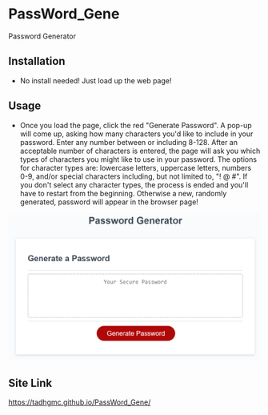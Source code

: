 # PassWord_Gene
Password Generator

## Installation
- No install needed! Just load up the web page!

## Usage
- Once you load the page, click the red "Generate Password". A pop-up will come up, asking how many characters you'd like to include in your password. Enter any number between or including 8-128. After an acceptable number of characters is entered, the page will ask you which types of characters you might like to use in your password. The options for character types are: lowercase letters, uppercase letters, numbers 0-9, and/or special characters including, but not limited to, "! @ #". If you don't select any character types, the process is ended and you'll have to restart from the beginning. Otherwise a new, randomly generated, password will appear in the browser page!

![ScreenShot](./Develop/screenshot.png)

## Site Link
https://tadhgmc.github.io/PassWord_Gene/